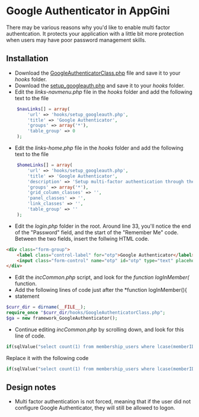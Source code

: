 # Google Authenticator in AppGini
There may be various reasons why you'd like to enable multi factor authentcation. It protects your application with a little bit more protection when users may have poor password management skills.

## Installation
* Download the [GoogleAuthenticatorClass.php](https://github.com/massyn/php-framework/blob/master/GoogleAuthenticatorClass.php) file and save it to your _hooks_ folder.
* Download the [setup_googleauth.php](setup_googleauth.php) and save it to your _hooks_ folder.
* Edit the _links-navmenu.php_ file in the _hooks_ folder and add the following text to the file
```php
	$navLinks[] = array(
		'url' => 'hooks/setup_googleauth.php', 
		'title' => 'Google Authenticator', 
		'groups' => array('*'),
		'table_group' => 0
	);
  ```
  * Edit the _links-home.php_ file in the _hooks_ folder and add the following text to the file
```php
	$homeLinks[] = array(
		'url' => 'hooks/setup_googleauth.php', 
		'title' => 'Google Authenticator', 
		'description' => 'Setup multi-factor authentication through the Google Authenticator mobile app.',
		'groups' => array('*'),
		'grid_column_classes' => '',
		'panel_classes' => '',
		'link_classes' => '',
		'table_group' => ''
	);
```
* Edit the _login.php_ folder in the root.  Around line 33, you'll notice the end of the "Password" field, and the start of the "Remember Me" code.  Between the two fields, insert the follwing HTML code.
```HTML
<div class="form-group">
	<label class="control-label" for="otp">Google Authenticator</label>
	<input class="form-control" name="otp" id="otp" type="text" placeholder="Google Authenticator">
</div>	
```
* Edit the _incCommon.php_ script, and look for the _function logInMember(_ function.  
* Add the following lines of code just after the *function logInMember(){
* statement
```php
$curr_dir = dirname(__FILE__);
require_once "$curr_dir/hooks/GoogleAuthenticatorClass.php";
$ga = new framework_GoogleAuthenticator();
```
* Continue editing _incCommon.php_ by scrolling down, and look for this line of code.
```php
if(sqlValue("select count(1) from membership_users where lcase(memberID)='$username' and passMD5='$password' and isApproved=1 and isBanned=0")==1){
```
Replace it with the following code
```php
if(sqlValue("select count(1) from membership_users where lcase(memberID)='$username' and passMD5='$password' and isApproved=1 and isBanned=0")==1 && ($ga->TOTPauthenticate(db_link(),$username))){
```
## Design notes
* Multi factor authentication is not forced, meaning that if the user did not configure Google Authenticator, they will still be allowed to logon.


